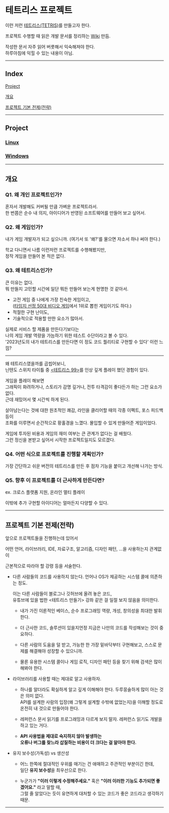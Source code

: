 # 테트리스 프로젝트

이런 저런 [테트리스(TETRIS)](https://en.wikipedia.org/wiki/Tetris)를 만들고자 한다.  

프로젝트 수행할 때 읽은 개발 문서를 정리하는 [Wiki](https://github.com/keunbum/Tetris/wiki) 만듬.  

작성한 문서 자주 읽어 버릇해서 익숙해져야 한다.  
하루아침에 익힐 수 있는 내용이 아님.  

---

## Index

[Project](#project)

[개요](#개요)

[프로젝트 기본 전제(전략)](#프로젝트-기본-전제전략)  

---

## Project

### [Linux](./Linux/README.md)

### [Windows](./Windows/README.md)

---

## 개요

### Q1. 왜 개인 프로젝트인가?

혼자서 개발해도 커버될 만큼 가벼운 프로젝트라서.  
한 번쯤은 순수 내 의지, 아이디어가 반영된 소프트웨어를 만들어 보고 싶어서.  

### Q2. 왜 게임인가?

내가 게임 개발자가 되고 싶으니까. (여기서 또 '왜?'를 물으면 자소서 하나 써야 한다.)  

학교 다니면서 나름 이런저런 프로젝트를 수행해봤지만,  
정작 게임을 만들어 본 적은 없다.  


### Q3. 왜 테트리스인가?

큰 이유는 없다.  
뭐 만들지 고민할 시간에 일단 뭐든 만들어 보는게 현명한 것 같아서.  

- 고전 게임 중 나에게 가장 친숙한 게임이고,  
([타임지 선정 50대 비디오 게임](https://time.com/4458554/best-video-games-all-time/)에서 1위로 뽑힌 게임이기도 하다.)
- 적절한 구현 난이도,  
- 기술적으로 적용할 만한 요소가 많아서.  

실제로 서비스 할 제품을 만든다기보다는  
나의 게임 개발 역량을 가늠하기 위한 테스트 수단이라고 볼 수 있다.  
'2023년도의 내가 테트리스를 만든다면 이 정도 코드 퀄리티로 구현할 수 있다' 이런 느낌?

---

왜 테트리스였을까를 곱씹어보니,  
닌텐도 스위치 타이틀 중 [<테트리스 99>](https://namu.wiki/w/TETRIS%2099)를 인상 깊게 플레이 했던 경험이 있다.  

게임을 플레이 해보면  
그래픽이 화려하거나, 스토리가 감명 깊거나, 전투 타격감이 좋다든가 하는 그런 요소가 없다.  
근데 재밌어서 몇 시간씩 하게 된다. 

살아남는다는 것에 대한 원초적인 쾌감, 라인을 클리어할 때의 각종 이펙트, 포스 피드백 등이  
조화를 이루면서 순간적으로 황홀경을 느꼈다. 몰입할 수 있게 만들어준 게임이었다.

게임에 투자된 비용과 게임의 재미 여부는 큰 관계가 없다는 걸 배웠다.  
그런 정신을 본받고 싶어서 시작한 프로젝트일지도 모르겠다.


### Q4. 어떤 식으로 프로젝트를 진행할 계획인가?

가장 간단하고 쉬운 버전의 테트리스를 만든 후 점차 기능을 붙이고 개선해 나가는 방식.  

### Q5. 향후 이 프로젝트를 더 근사하게 만든다면?

ex. 크로스 플랫폼 지원, 온라인 멀티 플레이  

이밖에 추가 구현할 아이디어는 얼마든지 다양할 수 있다.  

---

## 프로젝트 기본 전제(전략)

앞으로 프로젝트들을 진행하는데 있어서  

어떤 언어, 라이브러리, IDE, 자료구조, 알고리즘, 디자인 패턴, ...을 사용하는지 관계없이  

근본적으로 따라야 할 강령 등을 서술한다.



- 다른 사람들의 코드를 사용하지 않는다. 언어나 OS가 제공하는 시스템 콜에 의존하는 정도.
  
  이는 다른 사람들이 블로그나 깃허브에 올려 놓은 코드,  
  유튜브에 있을 법한 <테트리스 만들기> 강좌 같은 걸 일절 보지 않음을 의미한다.  

  - 내가 가진 이론적인 베이스, 순수 프로그래밍 역량, 개성, 창의성을 최대한 발휘한다.  

  - 더 근사한 코드, 솔루션이 있을지언정 지금은 나만의 코드를 작성해보는 것이 중요하다.  

  - 다른 사람의 도움을 덜 받고, 가능한 한 가장 밑바닥부터 구현해보고, 스스로 문제를 해결해야 성장할 수 있으니까.  

  - 물론 유용한 시스템 콜이나 게임 로직, 디자인 패턴 등을 찾기 위해 검색은 많이 해봐야 한다.  



- 라이브러리를 사용할 때는 제대로 알고 사용하자.  

  - 하나를 알더라도 확실하게 알고 깊게 이해해야 한다. 두루뭉술하게 많이 아는 것은 의미 없다.  
    API를 설계한 사람의 입장(왜 그렇게 설계할 수밖에 없었는지)을 이해할 정도로 온전히 내 것으로 만들어야 한다.

  - 레퍼런스 문서 읽기를 프로그래밍과 다르게 보지 말자. 레퍼런스 읽기도 개발을 하고 있는 거다.
    
  - **API 사용법을 제대로 숙지하지 않아 발생하는  
    오류나 버그를 찾느라 삽질하는 비용이 더 크다는 걸 알아야 한다.**
  
    

- 유지 보수성(가독성) vs 생산성
  - 어느 한쪽에 절대적인 우위를 매기는 건 애매하고 주관적인 부분이긴 한데,  
  일단 **유지 보수성**을 최우선으로 한다.  

  - 누군가가 **"이러 이렇게 수정해주세요."** 혹은 **"이러 이러한 기능도 추가되면 좋겠어요."** 라고 말할 때,  
  그럴 줄 알았다는 듯이 유연하게 대처할 수 있는 코드가 좋은 코드라고 생각하기 때문.


---
